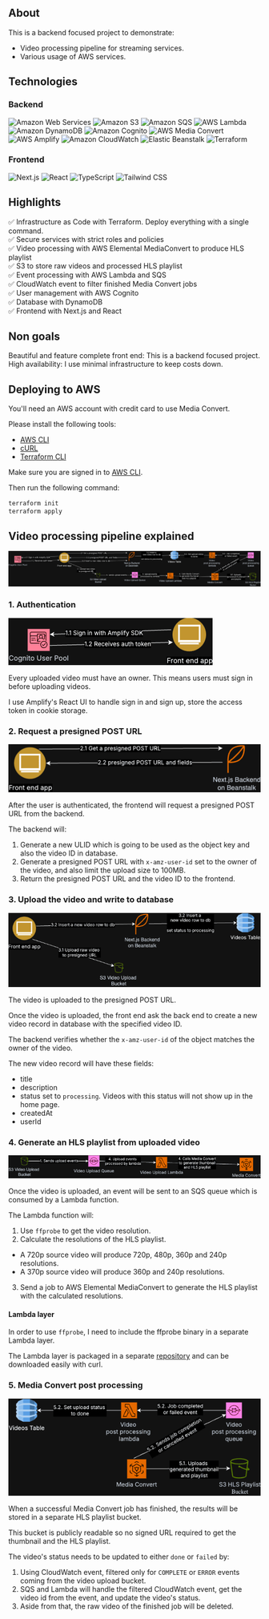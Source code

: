 ## About

This is a backend focused project to demonstrate:
- Video processing pipeline for streaming services.
- Various usage of AWS services.

## Technologies

### Backend

![Amazon Web Services](https://img.shields.io/badge/Amazon_Web_Services-232F3E?logo=amazonwebservices&logoColor=white&style=for-the-badge) 
![Amazon S3](https://img.shields.io/badge/S3-569A31?logo=amazons3&logoColor=white&style=for-the-badge)
![Amazon SQS](https://img.shields.io/badge/SQS-FF4F8B?logo=amazonsqs&logoColor=white&style=for-the-badge)
![AWS Lambda](https://img.shields.io/badge/Lambda-FF9900?logo=awslambda&logoColor=white&style=for-the-badge)
![Amazon DynamoDB](https://img.shields.io/badge/DynamoDB-4053D6?logo=amazondynamodb&logoColor=white&style=for-the-badge)
![Amazon Cognito](https://img.shields.io/badge/Cognito-DD344C?logo=amazoncognito&logoColor=white&style=for-the-badge)
![AWS Media Convert](https://img.shields.io/badge/Media_Convert-232F3E?logo=amazonwebservices&logoColor=white&style=for-the-badge) 
![AWS Amplify](https://img.shields.io/badge/Amplify-FF9900?logo=awsamplify&logoColor=white&style=for-the-badge) 
![Amazon CloudWatch](https://img.shields.io/badge/CloudWatch-FF4F8B?logo=amazoncloudwatch&logoColor=white&style=for-the-badge)
![Elastic Beanstalk](https://img.shields.io/badge/Elastic_Beanstalk-232F3E?logo=amazonwebservices&logoColor=white&style=for-the-badge)
![Terraform](https://img.shields.io/badge/Terraform-844FBA?logo=terraform&logoColor=white&style=for-the-badge) 

### Frontend

![Next.js](https://img.shields.io/badge/Next.js-black?logo=nextdotjs&style=for-the-badge) 
![React](https://img.shields.io/badge/React-61DAFB?logo=react&logoColor=black&style=for-the-badge)
![TypeScript](https://img.shields.io/badge/TypeScript-3178C6?logo=typescript&logoColor=white&style=for-the-badge) 
![Tailwind CSS](https://img.shields.io/badge/Tailwind_CSS-06B6D4?logo=tailwindcss&logoColor=white&style=for-the-badge) 

## Highlights
✅ Infrastructure as Code with Terraform. Deploy everything with a single command.  
✅ Secure services with strict roles and policies  
✅ Video processing with AWS Elemental MediaConvert to produce HLS playlist  
✅ S3 to store raw videos and processed HLS playlist  
✅ Event processing with AWS Lambda and SQS  
✅ CloudWatch event to filter finished Media Convert jobs  
✅ User management with AWS Cognito  
✅ Database with DynamoDB  
✅ Frontend with Next.js and React  

## Non goals
Beautiful and feature complete front end: This is a backend focused project.  
High availability: I use minimal infrastructure to keep costs down.

## Deploying to AWS

You'll need an AWS account with credit card to use Media Convert.

Please install the following tools:
- [AWS CLI](https://docs.aws.amazon.com/cli/latest/userguide/getting-started-install.html)
- [cURL](https://curl.se/download.html)
- [Terraform CLI](https://developer.hashicorp.com/terraform/install)

Make sure you are signed in to [AWS CLI](https://docs.aws.amazon.com/signin/latest/userguide/command-line-sign-in.html).

Then run the following command:
```
terraform init
terraform apply
```

## Video processing pipeline explained

![Architecture](./assets/architecture.png)

### 1. Authentication

![Authentication](./assets/1.png)

Every uploaded video must have an owner. This means users must sign in before uploading videos.

I use Amplify's React UI to handle sign in and sign up, store the access token in cookie storage.

### 2. Request a presigned POST URL

![Request a presigned POST URL](./assets/2.png)

After the user is authenticated, the frontend will request a presigned POST URL from the backend.

The backend will:
1. Generate a new ULID which is going to be used as the object key and also the video ID in database.
2. Generate a presigned POST URL with `x-amz-user-id` set to the owner of the video, and also limit the upload size to 100MB.
3. Return the presigned POST URL and the video ID to the frontend.

### 3. Upload the video and write to database

![Upload the video and write to database](./assets/3.png)

The video is uploaded to the presigned POST URL.

Once the video is uploaded, the front end ask the back end to create a new video record in database with the specified video ID.

The backend verifies whether the `x-amz-user-id` of the object matches the owner of the video.

The new video record will have these fields:
- title
- description
- status set to `processing`. Videos with this status will not show up in the home page.
- createdAt
- userId

### 4. Generate an HLS playlist from uploaded video

![Generate an HLS playlist from uploaded video](./assets/4.png)

Once the video is uploaded, an event will be sent to an SQS queue which is consumed by a Lambda function.

The Lambda function will:
1. Use `ffprobe` to get the video resolution.
2. Calculate the resolutions of the HLS playlist.
- A 720p source video will produce 720p, 480p, 360p and 240p resolutions.
- A 370p source video will produce 360p and 240p resolutions.
3. Send a job to AWS Elemental MediaConvert to generate the HLS playlist with the calculated resolutions.

#### Lambda layer

In order to use `ffprobe`, I need to include the ffprobe binary in a separate Lambda layer.

The Lambda layer is packaged in a separate [repository](https://github.com/esam091/ffprobe-lambda-layer) and can be downloaded easily with curl.

### 5. Media Convert post processing

![Media Convert post processing](./assets/5.png)

When a successful Media Convert job has finished, the results will be stored in a separate HLS playlist bucket.

This bucket is publicly readable so no signed URL required to get the thumbnail and the HLS playlist.

The video's status needs to be updated to either `done` or `failed` by:
1. Using CloudWatch event, filtered only for `COMPLETE` or `ERROR` events coming from the video upload bucket.
2. SQS and Lambda will handle the filtered CloudWatch event, get the video id from the event, and update the video's status.
3. Aside from that, the raw video of the finished job will be deleted.